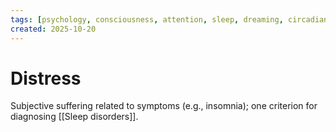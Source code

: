 ```yaml
---
tags: [psychology, consciousness, attention, sleep, dreaming, circadian-rhythms, psychoactive-drugs]
created: 2025-10-20
---
```

# Distress

Subjective suffering related to symptoms (e.g., insomnia); one criterion for diagnosing [[Sleep disorders]].
